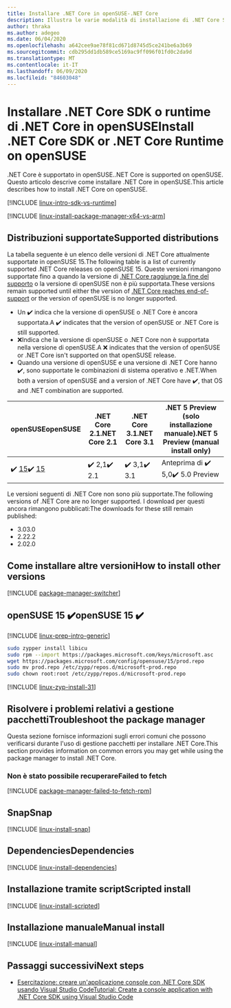 ```yaml
---
title: Installare .NET Core in openSUSE-.NET Core
description: Illustra le varie modalità di installazione di .NET Core SDK e del runtime di .NET Core in openSUSE.
author: thraka
ms.author: adegeo
ms.date: 06/04/2020
ms.openlocfilehash: a642cee9ae78f81cd671d8745d5ce241be6a3b69
ms.sourcegitcommit: cdb295dd1db589ce5169ac9ff096f01fd0c2da9d
ms.translationtype: MT
ms.contentlocale: it-IT
ms.lasthandoff: 06/09/2020
ms.locfileid: "84603048"
---
```

# <a name="install-net-core-sdk-or-net-core-runtime-on-opensuse"></a><span data-ttu-id="54795-103">Installare .NET Core SDK o runtime di .NET Core in openSUSE</span><span class="sxs-lookup"><span data-stu-id="54795-103">Install .NET Core SDK or .NET Core Runtime on openSUSE</span></span>

<span data-ttu-id="54795-104">.NET Core è supportato in openSUSE.</span><span class="sxs-lookup"><span data-stu-id="54795-104">.NET Core is supported on openSUSE.</span></span> <span data-ttu-id="54795-105">Questo articolo descrive come installare .NET Core in openSUSE.</span><span class="sxs-lookup"><span data-stu-id="54795-105">This article describes how to install .NET Core on openSUSE.</span></span>

[!INCLUDE [linux-intro-sdk-vs-runtime](includes/linux-intro-sdk-vs-runtime.md)]

[!INCLUDE [linux-install-package-manager-x64-vs-arm](includes/linux-install-package-manager-x64-vs-arm.md)]

## <a name="supported-distributions"></a><span data-ttu-id="54795-106">Distribuzioni supportate</span><span class="sxs-lookup"><span data-stu-id="54795-106">Supported distributions</span></span>

<span data-ttu-id="54795-107">La tabella seguente è un elenco delle versioni di .NET Core attualmente supportate in openSUSE 15.</span><span class="sxs-lookup"><span data-stu-id="54795-107">The following table is a list of currently supported .NET Core releases on openSUSE 15.</span></span> <span data-ttu-id="54795-108">Queste versioni rimangono supportate fino a quando la versione di [.NET Core raggiunge la fine del supporto](https://dotnet.microsoft.com/platform/support/policy/dotnet-core) o la versione di openSUSE non è più supportata.</span><span class="sxs-lookup"><span data-stu-id="54795-108">These versions remain supported until either the version of [.NET Core reaches end-of-support](https://dotnet.microsoft.com/platform/support/policy/dotnet-core) or the version of openSUSE is no longer supported.</span></span>

- <span data-ttu-id="54795-109">Un ✔️ indica che la versione di openSUSE o .NET Core è ancora supportata.</span><span class="sxs-lookup"><span data-stu-id="54795-109">A ✔️ indicates that the version of openSUSE or .NET Core is still supported.</span></span>
- <span data-ttu-id="54795-110">❌Indica che la versione di openSUSE o .NET Core non è supportata nella versione di openSUSE.</span><span class="sxs-lookup"><span data-stu-id="54795-110">A ❌ indicates that the version of openSUSE or .NET Core isn't supported on that openSUSE release.</span></span>
- <span data-ttu-id="54795-111">Quando una versione di openSUSE e una versione di .NET Core hanno ✔️, sono supportate le combinazioni di sistema operativo e .NET.</span><span class="sxs-lookup"><span data-stu-id="54795-111">When both a version of openSUSE and a version of .NET Core have ✔️, that OS and .NET combination are supported.</span></span>

| <span data-ttu-id="54795-112">openSUSE</span><span class="sxs-lookup"><span data-stu-id="54795-112">openSUSE</span></span>                   | <span data-ttu-id="54795-113">.NET Core 2.1</span><span class="sxs-lookup"><span data-stu-id="54795-113">.NET Core 2.1</span></span> | <span data-ttu-id="54795-114">.NET Core 3.1</span><span class="sxs-lookup"><span data-stu-id="54795-114">.NET Core 3.1</span></span> | <span data-ttu-id="54795-115">.NET 5 Preview (solo installazione manuale)</span><span class="sxs-lookup"><span data-stu-id="54795-115">.NET 5 Preview (manual install only)</span></span> |
|----------------------------|---------------|---------------|----------------|
| <span data-ttu-id="54795-116">✔️ [15](#opensuse-15-)</span><span class="sxs-lookup"><span data-stu-id="54795-116">✔️ [15](#opensuse-15-)</span></span>     | <span data-ttu-id="54795-117">✔️ 2,1</span><span class="sxs-lookup"><span data-stu-id="54795-117">✔️ 2.1</span></span>        | <span data-ttu-id="54795-118">✔️ 3,1</span><span class="sxs-lookup"><span data-stu-id="54795-118">✔️ 3.1</span></span>        | <span data-ttu-id="54795-119">Anteprima di ✔️ 5,0</span><span class="sxs-lookup"><span data-stu-id="54795-119">✔️ 5.0 Preview</span></span> |

<span data-ttu-id="54795-120">Le versioni seguenti di .NET Core non sono più supportate.</span><span class="sxs-lookup"><span data-stu-id="54795-120">The following versions of .NET Core are no longer supported.</span></span> <span data-ttu-id="54795-121">I download per questi ancora rimangono pubblicati:</span><span class="sxs-lookup"><span data-stu-id="54795-121">The downloads for these still remain published:</span></span>

- <span data-ttu-id="54795-122">3.0</span><span class="sxs-lookup"><span data-stu-id="54795-122">3.0</span></span>
- <span data-ttu-id="54795-123">2.2</span><span class="sxs-lookup"><span data-stu-id="54795-123">2.2</span></span>
- <span data-ttu-id="54795-124">2.0</span><span class="sxs-lookup"><span data-stu-id="54795-124">2.0</span></span>

## <a name="how-to-install-other-versions"></a><span data-ttu-id="54795-125">Come installare altre versioni</span><span class="sxs-lookup"><span data-stu-id="54795-125">How to install other versions</span></span>

[!INCLUDE [package-manager-switcher](./includes/package-manager-heading-hack-pkgname.md)]

## <a name="opensuse-15-"></a><span data-ttu-id="54795-126">openSUSE 15 ✔️</span><span class="sxs-lookup"><span data-stu-id="54795-126">openSUSE 15 ✔️</span></span>

[!INCLUDE [linux-prep-intro-generic](includes/linux-prep-intro-generic.md)]

```bash
sudo zypper install libicu
sudo rpm --import https://packages.microsoft.com/keys/microsoft.asc
wget https://packages.microsoft.com/config/opensuse/15/prod.repo
sudo mv prod.repo /etc/zypp/repos.d/microsoft-prod.repo
sudo chown root:root /etc/zypp/repos.d/microsoft-prod.repo
```

[!INCLUDE [linux-zyp-install-31](includes/linux-install-31-zyp.md)]

## <a name="troubleshoot-the-package-manager"></a><span data-ttu-id="54795-127">Risolvere i problemi relativi a gestione pacchetti</span><span class="sxs-lookup"><span data-stu-id="54795-127">Troubleshoot the package manager</span></span>

<span data-ttu-id="54795-128">Questa sezione fornisce informazioni sugli errori comuni che possono verificarsi durante l'uso di gestione pacchetti per installare .NET Core.</span><span class="sxs-lookup"><span data-stu-id="54795-128">This section provides information on common errors you may get while using the package manager to install .NET Core.</span></span>

### <a name="failed-to-fetch"></a><span data-ttu-id="54795-129">Non è stato possibile recuperare</span><span class="sxs-lookup"><span data-stu-id="54795-129">Failed to fetch</span></span>

[!INCLUDE [package-manager-failed-to-fetch-rpm](includes/package-manager-failed-to-fetch-rpm.md)]

## <a name="snap"></a><span data-ttu-id="54795-130">Snap</span><span class="sxs-lookup"><span data-stu-id="54795-130">Snap</span></span>

[!INCLUDE [linux-install-snap](includes/linux-install-snap.md)]

## <a name="dependencies"></a><span data-ttu-id="54795-131">Dependencies</span><span class="sxs-lookup"><span data-stu-id="54795-131">Dependencies</span></span>

[!INCLUDE [linux-install-dependencies](includes/linux-install-dependencies.md)]

## <a name="scripted-install"></a><span data-ttu-id="54795-132">Installazione tramite script</span><span class="sxs-lookup"><span data-stu-id="54795-132">Scripted install</span></span>

[!INCLUDE [linux-install-scripted](includes/linux-install-scripted.md)]

## <a name="manual-install"></a><span data-ttu-id="54795-133">Installazione manuale</span><span class="sxs-lookup"><span data-stu-id="54795-133">Manual install</span></span>

[!INCLUDE [linux-install-manual](includes/linux-install-manual.md)]

## <a name="next-steps"></a><span data-ttu-id="54795-134">Passaggi successivi</span><span class="sxs-lookup"><span data-stu-id="54795-134">Next steps</span></span>

- [<span data-ttu-id="54795-135">Esercitazione: creare un'applicazione console con .NET Core SDK usando Visual Studio Code</span><span class="sxs-lookup"><span data-stu-id="54795-135">Tutorial: Create a console application with .NET Core SDK using Visual Studio Code</span></span>](../tutorials/with-visual-studio-code.md)
